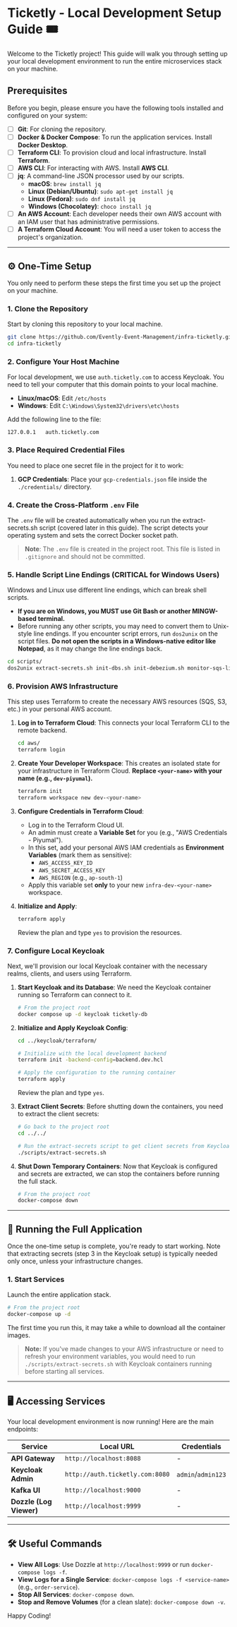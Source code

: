# Ticketly - Local Development Setup Guide 🎟️

Welcome to the Ticketly project\! This guide will walk you through setting up your local development environment to run the entire microservices stack on your machine.

## Prerequisites

Before you begin, please ensure you have the following tools installed and configured on your system:

- [ ] **Git**: For cloning the repository.  
- [ ] **Docker & Docker Compose**: To run the application services. Install **Docker Desktop**.  
- [ ] **Terraform CLI**: To provision cloud and local infrastructure. Install **Terraform**.  
- [ ] **AWS CLI**: For interacting with AWS. Install **AWS CLI**.  
- [ ] **jq**: A command-line JSON processor used by our scripts.  
  - **macOS**: `brew install jq`  
  - **Linux (Debian/Ubuntu)**: `sudo apt-get install jq`  
  - **Linux (Fedora)**: `sudo dnf install jq`  
  - **Windows (Chocolatey)**: `choco install jq`  
- [ ] **An AWS Account**: Each developer needs their own AWS account with an IAM user that has administrative permissions.  
- [ ] **A Terraform Cloud Account**: You will need a user token to access the project's organization.  

---

## ⚙️ One-Time Setup

You only need to perform these steps the first time you set up the project on your machine.

### 1\. Clone the Repository

Start by cloning this repository to your local machine.

```bash
git clone https://github.com/Evently-Event-Management/infra-ticketly.git
cd infra-ticketly
```

### 2\. Configure Your Host Machine

For local development, we use `auth.ticketly.com` to access Keycloak. You need to tell your computer that this domain points to your local machine.

  - **Linux/macOS**: Edit `/etc/hosts`
  - **Windows**: Edit `C:\Windows\System32\drivers\etc\hosts`

Add the following line to the file:

```
127.0.0.1   auth.ticketly.com
```

### 3\. Place Required Credential Files

You need to place one secret file in the project for it to work:

1.  **GCP Credentials**: Place your `gcp-credentials.json` file inside the `./credentials/` directory.

### 4\. Create the Cross-Platform `.env` File

The `.env` file will be created automatically when you run the extract-secrets.sh script (covered later in this guide). The script detects your operating system and sets the correct Docker socket path.

> **Note**: The `.env` file is created in the project root. This file is listed in `.gitignore` and should not be committed.

### 5\. Handle Script Line Endings (CRITICAL for Windows Users)

Windows and Linux use different line endings, which can break shell scripts.

  - **If you are on Windows, you MUST use Git Bash or another MINGW-based terminal.**
  - Before running any other scripts, you may need to convert them to Unix-style line endings. If you encounter script errors, run `dos2unix` on the script files. **Do not open the scripts in a Windows-native editor like Notepad**, as it may change the line endings back.

  ```bash
  cd scripts/
  dos2unix extract-secrets.sh init-dbs.sh init-debezium.sh monitor-sqs-live.sh send-kafka-event.sh test-scheduler.sh
  ```

### 6\. Provision AWS Infrastructure

This step uses Terraform to create the necessary AWS resources (SQS, S3, etc.) in your personal AWS account.

1.  **Log in to Terraform Cloud**: This connects your local Terraform CLI to the remote backend.

    ```bash
    cd aws/
    terraform login
    ```

2.  **Create Your Developer Workspace**: This creates an isolated state for your infrastructure in Terraform Cloud. **Replace `<your-name>` with your name (e.g., `dev-piyumal`).**

    ```bash
    terraform init
    terraform workspace new dev-<your-name>
    ```

3.  **Configure Credentials in Terraform Cloud**:

      - Log in to the Terraform Cloud UI.
      - An admin must create a **Variable Set** for you (e.g., "AWS Credentials - Piyumal").
      - In this set, add your personal AWS IAM credentials as **Environment Variables** (mark them as sensitive):
          - `AWS_ACCESS_KEY_ID`
          - `AWS_SECRET_ACCESS_KEY`
          - `AWS_REGION` (e.g., `ap-south-1`)
      - Apply this variable set **only** to your new `infra-dev-<your-name>` workspace.

4.  **Initialize and Apply**:

    ```bash
    terraform apply
    ```

    Review the plan and type `yes` to provision the resources.

### 7\. Configure Local Keycloak

Next, we'll provision our local Keycloak container with the necessary realms, clients, and users using Terraform.

1.  **Start Keycloak and its Database**: We need the Keycloak container running so Terraform can connect to it.

    ```bash
    # From the project root
    docker compose up -d keycloak ticketly-db
    ```

2.  **Initialize and Apply Keycloak Config**:

    ```bash
    cd ../keycloak/terraform/

    # Initialize with the local development backend
    terraform init -backend-config=backend.dev.hcl

    # Apply the configuration to the running container
    terraform apply
    ```

    Review the plan and type `yes`.

3.  **Extract Client Secrets**: Before shutting down the containers, you need to extract the client secrets:

    ```bash
    # Go back to the project root
    cd ../../
    
    # Run the extract-secrets script to get client secrets from Keycloak
    ./scripts/extract-secrets.sh
    ```

4.  **Shut Down Temporary Containers**: Now that Keycloak is configured and secrets are extracted, we can stop the containers before running the full stack.

    ```bash
    # From the project root
    docker-compose down
    ```

-----

## 🚀 Running the Full Application

Once the one-time setup is complete, you're ready to start working. Note that extracting secrets (step 3 in the Keycloak setup) is typically needed only once, unless your infrastructure changes.

### 1\. Start Services

Launch the entire application stack.

```bash
# From the project root
docker-compose up -d
```

The first time you run this, it may take a while to download all the container images.

> **Note:** If you've made changes to your AWS infrastructure or need to refresh your environment variables, you would need to run `./scripts/extract-secrets.sh` with Keycloak containers running before starting all services.



-----

## 🖥️ Accessing Services

Your local development environment is now running\! Here are the main endpoints:

| Service               | Local URL                     | Credentials      |
| --------------------- | ----------------------------- | ---------------- |
| **API Gateway** | `http://localhost:8088`       | -                |
| **Keycloak Admin** | `http://auth.ticketly.com:8080` | `admin`/`admin123` |
| **Kafka UI** | `http://localhost:9000`       | -                |
| **Dozzle (Log Viewer)** | `http://localhost:9999`       | -                |

-----

## 🛠️ Useful Commands

  * **View All Logs**: Use Dozzle at `http://localhost:9999` or run `docker-compose logs -f`.
  * **View Logs for a Single Service**: `docker-compose logs -f <service-name>` (e.g., `order-service`).
  * **Stop All Services**: `docker-compose down`.
  * **Stop and Remove Volumes** (for a clean slate): `docker-compose down -v`.

Happy Coding\!
